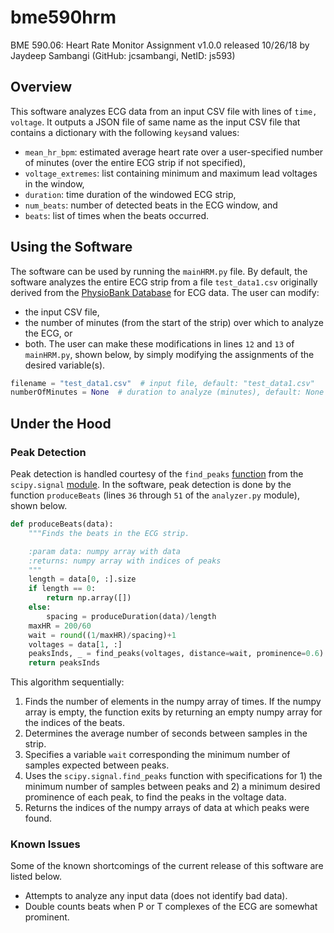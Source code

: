 # bme590hrm
BME 590.06: Heart Rate Monitor Assignment
v1.0.0 released 10/26/18 by Jaydeep Sambangi (GitHub: jcsambangi, NetID: js593)

## Overview
This software analyzes ECG data from an input CSV file with lines of `time, voltage`. It outputs a JSON file of same name as the input CSV file that contains a dictionary with the following `keys`and values:
  + `mean_hr_bpm`: estimated average heart rate over a user-specified number of minutes (over the entire ECG strip if not specified),
  + `voltage_extremes`: list containing minimum and maximum lead voltages in the window,
  + `duration`: time duration of the windowed ECG strip,
  + `num_beats`: number of detected beats in the ECG window, and
  + `beats`: list of times when the beats occurred.

## Using the Software
The software can be used by running the `mainHRM.py` file. By default, the software analyzes the entire ECG strip from a file `test_data1.csv` originally derived from the [PhysioBank Database](https://physionet.org/physiobank/database/#ecg) for ECG data. The user can modify:
  + the input CSV file,
  + the number of minutes (from the start of the strip) over which to analyze the ECG, or
  + both.
The user can make these modifications in lines `12` and `13` of `mainHRM.py`, shown below, by simply modifying the assignments of the desired variable(s). 
```python
filename = "test_data1.csv"  # input file, default: "test_data1.csv"
numberOfMinutes = None  # duration to analyze (minutes), default: None
```

## Under the Hood

### Peak Detection
Peak detection is handled courtesy of the `find_peaks` [function](https://docs.scipy.org/doc/scipy/reference/generated/scipy.signal.find_peaks.html) from the `scipy.signal` [module](https://docs.scipy.org/doc/scipy/reference/signal.html). In the software, peak detection is done by the function `produceBeats` (lines `36` through `51` of the `analyzer.py` module), shown below.
```python
def produceBeats(data):
    """Finds the beats in the ECG strip.

    :param data: numpy array with data
    :returns: numpy array with indices of peaks
    """
    length = data[0, :].size
    if length == 0:
        return np.array([])
    else:
        spacing = produceDuration(data)/length
    maxHR = 200/60
    wait = round((1/maxHR)/spacing)+1
    voltages = data[1, :]
    peaksInds, _ = find_peaks(voltages, distance=wait, prominence=0.6)
    return peaksInds
```
This algorithm sequentially:
  1. Finds the number of elements in the numpy array of times. If the numpy array is empty, the function exits by returning an empty numpy array for the indices of the beats.
  2. Determines the average number of seconds between samples in the strip.
  3. Specifies a variable `wait` corresponding the minimum number of samples expected between peaks.
  4. Uses the `scipy.signal.find_peaks` function with specifications for 1) the minimum number of samples between peaks and 2) a minimum desired prominence of each peak, to find the peaks in the voltage data.
  5. Returns the indices of the numpy arrays of data at which peaks were found.

### Known Issues
Some of the known shortcomings of the current release of this software are listed below.
  + Attempts to analyze any input data (does not identify bad data).
  + Double counts beats when P or T complexes of the ECG are somewhat prominent.    
